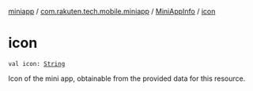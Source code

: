 [miniapp](../../index.md) / [com.rakuten.tech.mobile.miniapp](../index.md) / [MiniAppInfo](index.md) / [icon](./icon.md)

# icon

`val icon: `[`String`](https://kotlinlang.org/api/latest/jvm/stdlib/kotlin/-string/index.html)

Icon of the mini app, obtainable from the provided data for this resource.

